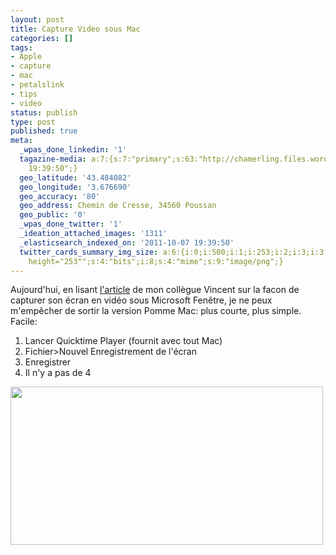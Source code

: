 ```yaml
---
layout: post
title: Capture Video sous Mac
categories: []
tags:
- Apple
- capture
- mac
- petalslink
- tips
- video
status: publish
type: post
published: true
meta:
  _wpas_done_linkedin: '1'
  tagazine-media: a:7:{s:7:"primary";s:63:"http://chamerling.files.wordpress.com/2011/10/capturevideo1.png";s:6:"images";a:1:{s:63:"http://chamerling.files.wordpress.com/2011/10/capturevideo1.png";a:6:{s:8:"file_url";s:63:"http://chamerling.files.wordpress.com/2011/10/capturevideo1.png";s:5:"width";s:3:"500";s:6:"height";s:3:"253";s:4:"type";s:5:"image";s:4:"area";s:6:"126500";s:9:"file_path";s:0:"";}}s:6:"videos";a:0:{}s:11:"image_count";s:1:"1";s:6:"author";s:7:"3303881";s:7:"blog_id";s:7:"3069558";s:9:"mod_stamp";s:19:"2011-10-07
    19:39:50";}
  geo_latitude: '43.484082'
  geo_longitude: '3.676690'
  geo_accuracy: '80'
  geo_address: Chemin de Cresse, 34560 Poussan
  geo_public: '0'
  _wpas_done_twitter: '1'
  _ideation_attached_images: '1311'
  _elasticsearch_indexed_on: '2011-10-07 19:39:50'
  twitter_cards_summary_img_size: a:6:{i:0;i:500;i:1;i:253;i:2;i:3;i:3;s:24:"width="500"
    height="253"";s:4:"bits";i:8;s:4:"mime";s:9:"image/png";}
---
```

Aujourd'hui, en lisant <a href="http://vzurczak2.wordpress.com/2011/10/07/faire-des-tutoriels-videos-avec-vlc/" target="_blank">l'article</a> de mon collègue Vincent sur la facon de capturer son écran en vidéo sous Microsoft Fenêtre, je ne peux m'empêcher de sortir la version Pomme Mac: plus courte, plus simple. Facile:
<ol>
	<li>Lancer Quicktime Player (fournit avec tout Mac)</li>
	<li>Fichier&gt;Nouvel Enregistrement de l'écran</li>
	<li>Enregistrer</li>
	<li>Il n'y a pas de 4</li>
</ol>
<div><a href="http://chamerling.files.wordpress.com/2011/10/capturevideo1.png"><img class="aligncenter size-full wp-image-1311" title="Quicktime" src="http://chamerling.files.wordpress.com/2011/10/capturevideo1.png" alt="" width="500" height="253" /></a></div>
